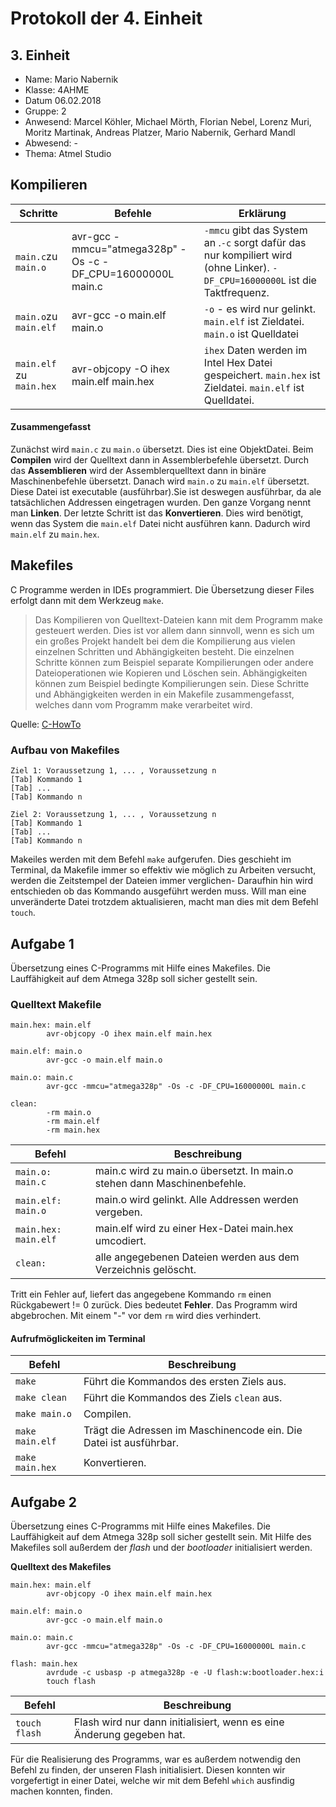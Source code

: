 # Protokoll der 4. Einheit

## 3. Einheit

* Name: Mario Nabernik  
* Klasse: 4AHME  
* Datum 06.02.2018  
* Gruppe: 2  
* Anwesend: Marcel Köhler, Michael Mörth, Florian Nebel, Lorenz Muri, Moritz Martinak, Andreas Platzer, Mario Nabernik, Gerhard Mandl  
* Abwesend: -  
* Thema: Atmel Studio

## Kompilieren
Schritte | Befehle | Erklärung  
--------------- | --------- | ---------  
`main.c`zu `main.o` | avr-gcc -mmcu="atmega328p" -Os -c -DF_CPU=16000000L main.c | `-mmcu` gibt das System an .`-c` sorgt dafür das nur kompiliert wird (ohne Linker). `-DF_CPU=16000000L` ist die Taktfrequenz.  
`main.o`zu `main.elf`| avr-gcc -o main.elf main.o | `-o` - es wird nur gelinkt. `main.elf` ist Zieldatei. `main.o` ist Quelldatei  
`main.elf` zu `main.hex` | avr-objcopy -O ihex main.elf main.hex | `ihex` Daten werden im Intel Hex Datei gespeichert. `main.hex` ist Zieldatei. `main.elf` ist Quelldatei.  

#### Zusammengefasst
Zunächst wird `main.c` zu `main.o` übersetzt. Dies ist eine ObjektDatei.  Beim __Compilen__ wird der Quelltext dann in Assemblerbefehle übersetzt. Durch das __Assemblieren__ wird der Assemblerquelltext dann in binäre Maschinenbefehle übersetzt.
Danach wird `main.o` zu `main.elf` übersetzt. Diese Datei ist executable (ausführbar).Sie ist deswegen ausführbar, da ale tatsächlichen Addressen eingetragen wurden. Den ganze Vorgang nennt man __Linken__.
Der letzte Schritt ist das __Konvertieren__. Dies wird benötigt, wenn das System die `main.elf` Datei nicht ausführen kann. Dadurch wird `main.elf` zu `main.hex`.
## Makefiles
C Programme werden in IDEs programmiert. Die Übersetzung dieser Files erfolgt dann mit dem Werkzeug `make`.

>Das Kompilieren von Quelltext-Dateien kann mit dem Programm make gesteuert werden. Dies ist vor allem dann sinnvoll, wenn es sich um ein großes Projekt handelt bei dem die Kompilierung aus vielen einzelnen Schritten und Abhängigkeiten besteht. Die einzelnen Schritte können zum Beispiel separate Kompilierungen oder andere Dateioperationen wie Kopieren und Löschen sein. Abhängigkeiten können zum Beispiel bedingte Kompilierungen sein. Diese Schritte und Abhängigkeiten werden in ein Makefile zusammengefasst, welches dann vom Programm make verarbeitet wird.  

Quelle: [C-HowTo](http://www.c-howto.de/tutorial/makefiles/)  

### Aufbau von Makefiles
```
Ziel 1: Voraussetzung 1, ... , Voraussetzung n  
[Tab] Kommando 1  
[Tab] ...  
[Tab] Kommando n  

Ziel 2: Voraussetzung 1, ... , Voraussetzung n  
[Tab] Kommando 1  
[Tab] ...  
[Tab] Kommando n  
```
Makeiles werden mit dem Befehl `make` aufgerufen. Dies geschieht im Terminal, da Makefile immer so effektiv wie möglich zu Arbeiten versucht, 
werden die Zeitstempel der Dateien immer verglichen- Daraufhin hin wird entschieden ob das Kommando ausgeführt werden muss.
Will man eine unveränderte Datei trotzdem aktualisieren, macht man dies mit dem Befehl `touch`.

## Aufgabe 1  
Übersetzung eines C-Programms mit Hilfe eines Makefiles. Die Lauffähigkeit auf dem Atmega 328p soll sicher gestellt sein.

### Quelltext Makefile
```
main.hex: main.elf
        avr-objcopy -O ihex main.elf main.hex

main.elf: main.o
        avr-gcc -o main.elf main.o

main.o: main.c
        avr-gcc -mmcu="atmega328p" -Os -c -DF_CPU=16000000L main.c

clean:
        -rm main.o
        -rm main.elf
        -rm main.hex
```

Befehl | Beschreibung
------ | ------------
`main.o: main.c` | main.c wird zu main.o übersetzt. In main.o stehen dann Maschinenbefehle.
`main.elf: main.o` | main.o wird gelinkt. Alle Addressen werden vergeben.
`main.hex: main.elf` | main.elf wird zu einer Hex-Datei main.hex umcodiert.
`clean:`| alle angegebenen Dateien werden aus dem Verzeichnis gelöscht.

Tritt ein Fehler auf, liefert das angegebene Kommando `rm` einen Rückgabewert != 0 zurück. Dies bedeutet __Fehler__. Das Programm wird abgebrochen. Mit einem "-" vor dem
`rm` wird dies verhindert.


#### Aufrufmöglickeiten im Terminal

Befehl | Beschreibung
------ | ------------
`make` | Führt die Kommandos des ersten Ziels aus.
`make clean` | Führt die Kommandos des Ziels `clean` aus.
`make main.o` | Compilen.
`make main.elf` | Trägt die Adressen im Maschinencode ein. Die Datei ist ausführbar.
`make main.hex` | Konvertieren.

## Aufgabe 2
Übersetzung eines C-Programms mit Hilfe eines Makefiles. Die Lauffähigkeit auf dem Atmega 328p soll sicher gestellt sein. Mit Hilfe des Makefiles soll außerdem der _flash_ und der _bootloader_ initialisiert werden.


**Quelltext des Makefiles**
```
main.hex: main.elf
        avr-objcopy -O ihex main.elf main.hex

main.elf: main.o
        avr-gcc -o main.elf main.o

main.o: main.c
        avr-gcc -mmcu="atmega328p" -Os -c -DF_CPU=16000000L main.c

flash: main.hex
        avrdude -c usbasp -p atmega328p -e -U flash:w:bootloader.hex:i
        touch flash
```
Befehl | Beschreibung
------ | ------------
`touch flash` | Flash wird nur dann initialisiert, wenn es eine Änderung gegeben hat.

Für die Realisierung des Programms, war es außerdem notwendig den Befehl zu finden, der unseren Flash initialisiert. Diesen konnten wir vorgefertigt in einer Datei, welche wir mit dem Befehl
`which` ausfindig machen konnten, finden.
